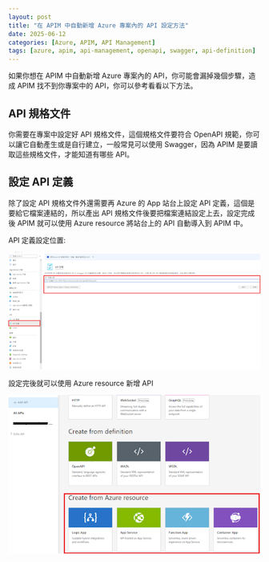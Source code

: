 ```yaml
---
layout: post
title: "在 APIM 中自動新增 Azure 專案內的 API 設定方法"
date: 2025-06-12
categories: [Azure, APIM, API Management]
tags: [azure, apim, api-management, openapi, swagger, api-definition]
---
```


如果你想在 APIM 中自動新增 Azure 專案內的 API，你可能會漏掉幾個步驟，造成 APIM 找不到你專案中的 API，你可以參考看看以下方法。

## API 規格文件

你需要在專案中設定好 API 規格文件，這個規格文件要符合 OpenAPI 規範，你可以讓它自動產生或是自行建立，一般常見可以使用 Swagger，因為 APIM 是要讀取這些規格文件，才能知道有哪些 API。

## 設定 API 定義

除了設定 API 規格文件外還需要再 Azure 的 App 站台上設定 API 定義，這個是要給它檔案連結的，所以產出 API 規格文件後要把檔案連結設定上去，設定完成後 APIM 就可以使用 Azure resource 將站台上的 API 自動導入到 APIM 中。

API 定義設定位置:

![API 定義設定位置](/assets/images/azure/apim/api-definition-setting.png)

設定完後就可以使用 Azure resource 新增 API

![Azure resource 新增 API](/assets/images/azure/apim/azure-resource-add-api.png)
